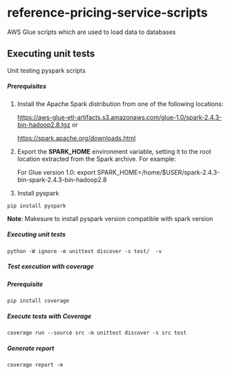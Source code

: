 # reference-pricing-service-scripts
AWS Glue scripts which are used to load data to databases


## Executing unit tests

Unit testing pyspark scripts

##### Prerequisites

1. Install the Apache Spark distribution from one of the following locations:

    https://aws-glue-etl-artifacts.s3.amazonaws.com/glue-1.0/spark-2.4.3-bin-hadoop2.8.tgz 
or

    https://spark.apache.org/downloads.html

2.  Export the **SPARK_HOME** environment variable, setting it to the root location extracted from the Spark archive. For example:

    For Glue version 1.0: export SPARK_HOME=/home/$USER/spark-2.4.3-bin-spark-2.4.3-bin-hadoop2.8

3.  Install pyspark
 
`pip install pyspark`

**Note**: Makesure to install pyspark version compatible with spark version

##### Executing unit tests

`python -W ignore -m unittest discover -s test/  -v`

##### Test execution with coverage

##### **Prerequisite**

`pip install coverage`

##### Execute tests with _Coverage_

`coverage run --source src -m unittest discover -s src test`

##### Generate report

`coverage report -m`
